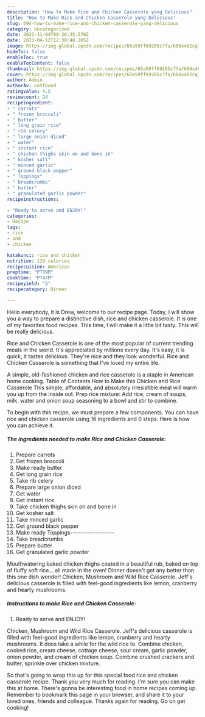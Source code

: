 ```yaml
---
description: "How to Make Rice and Chicken Casserole yang Delicious"
title: "How to Make Rice and Chicken Casserole yang Delicious"
slug: 694-how-to-make-rice-and-chicken-casserole-yang-delicious
category: Uncategorized
date: 2022-11-04T00:26:35.570Z
date: 2023-04-12T12:30:40.205Z
image: https://img-global.cpcdn.com/recipes/65a59ff69205c7fa/680x482cq70/rice-and-chicken-casserole-recipe-main-photo.jpg
hideToc: false
enableToc: true
enableTocContent: false
thumbnail: https://img-global.cpcdn.com/recipes/65a59ff69205c7fa/680x482cq70/rice-and-chicken-casserole-recipe-main-photo.jpg
cover: https://img-global.cpcdn.com/recipes/65a59ff69205c7fa/680x482cq70/rice-and-chicken-casserole-recipe-main-photo.jpg
author: Admin
authorAv: notfound
ratingvalue: 4.5
reviewcount: 24
recipeingredient:
- " carrots"
- " frozen broccoli"
- " butter"
- " long grain rice"
- " rib celery"
- " large onion diced"
- " water"
- " instant rice"
- " chicken thighs skin on and bone in"
- " kosher salt"
- " minced garlic"
- " ground black pepper"
- " Toppings"
- " breadcrumbs"
- " butter"
- " granulated garlic powder"
recipeinstructions:

- "Ready to serve and ENJOY!"
categories:
- Recipe
tags:
- rice
- and
- chicken

katakunci: rice and chicken 
nutrition: 129 calories
recipecuisine: American
preptime: "PT39M"
cooktime: "PT47M"
recipeyield: "2"
recipecategory: Dinner

---
```



Hello everybody, it is Drew, welcome to our recipe page. Today, I will show you a way to prepare a distinctive dish, rice and chicken casserole. It is one of my favorites food recipes. This time, I will make it a little bit tasty. This will be really delicious.

Rice and Chicken Casserole is one of the most popular of current trending meals in the world. It's appreciated by millions every day. It's easy, it is quick, it tastes delicious. They're nice and they look wonderful. Rice and Chicken Casserole is something that I've loved my entire life.

A simple, old-fashioned chicken and rice casserole is a staple in American home cooking. Table of Contents How to Make this Chicken and Rice Casserole This simple, affordable, and absolutely irresistible meal will warm you up from the inside out. Prep rice mixture: Add rice, cream of soups, milk, water and onion soup seasoning to a bowl and stir to combine.


To begin with this recipe, we must prepare a few components. You can have rice and chicken casserole using 16 ingredients and 0 steps. Here is how you can achieve it.

<!--inarticleads1-->

##### The ingredients needed to make Rice and Chicken Casserole:

1. Prepare  carrots
1. Get  frozen broccoli
1. Make ready  butter
1. Get  long grain rice
1. Take  rib celery
1. Prepare  large onion diced
1. Get  water
1. Get  instant rice
1. Take  chicken thighs skin on and bone in
1. Get  kosher salt
1. Take  minced garlic
1. Get  ground black pepper
1. Make ready  Toppings------------------
1. Take  breadcrumbs
1. Prepare  butter
1. Get  granulated garlic powder


Mouthwatering baked chicken thighs coated in a beautiful rub, baked on top of fluffy soft rice… all made in the oven! Dinner doesn&#39;t get any better than this one dish wonder! Chicken, Mushroom and Wild Rice Casserole. Jeff&#39;s delicious casserole is filled with feel-good ingredients like lemon, cranberry and hearty mushrooms. 

<!--inarticleads2-->

##### Instructions to make Rice and Chicken Casserole:


1. Ready to serve and ENJOY!

Chicken, Mushroom and Wild Rice Casserole. Jeff&#39;s delicious casserole is filled with feel-good ingredients like lemon, cranberry and hearty mushrooms. It does take a while for the wild rice to. Combine chicken, cooked rice, cream cheese, cottage cheese, sour cream, garlic powder, onion powder, and cream of chicken soup. Combine crushed crackers and butter, sprinkle over chicken mixture. 

So that's going to wrap this up for this special food rice and chicken casserole recipe. Thank you very much for reading. I'm sure you can make this at home. There's gonna be interesting food in home recipes coming up. Remember to bookmark this page in your browser, and share it to your loved ones, friends and colleague. Thanks again for reading. Go on get cooking!
